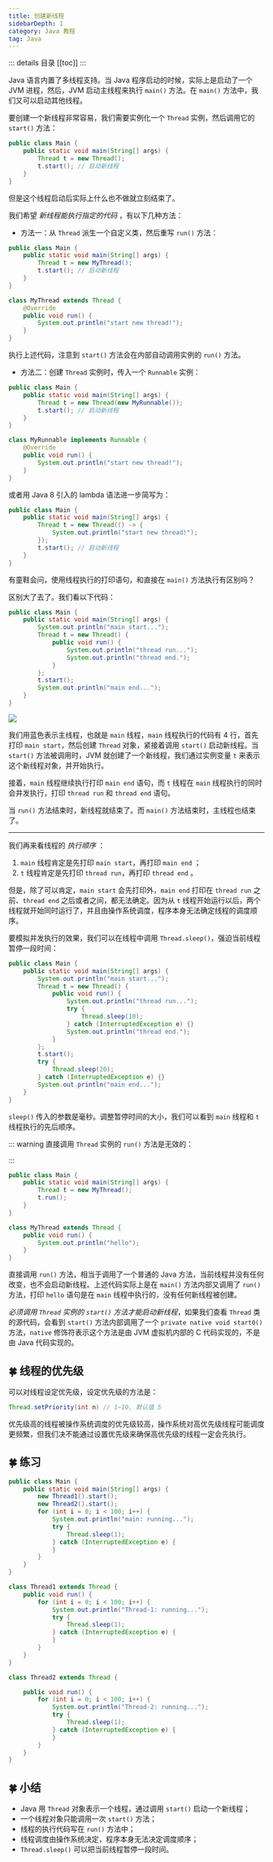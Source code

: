 ```yaml
---
title: 创建新线程
sidebarDepth: 1
category: Java 教程
tag: Java
---
```


::: details 目录
[[toc]]
:::

Java 语言内置了多线程支持。当 Java 程序启动的时候，实际上是启动了一个 JVM 进程，然后，JVM 启动主线程来执行 `main()` 方法。在 `main()` 方法中，我们又可以启动其他线程。

要创建一个新线程非常容易，我们需要实例化一个 `Thread` 实例，然后调用它的 `start()` 方法：

```java
public class Main {
    public static void main(String[] args) {
        Thread t = new Thread();
        t.start(); // 启动新线程
    }
}
```

但是这个线程启动后实际上什么也不做就立刻结束了。

我们希望 _新线程能执行指定的代码_ ，有以下几种方法：

- 方法一：从 `Thread` 派生一个自定义类，然后重写 `run()` 方法：

```java
public class Main {
    public static void main(String[] args) {
        Thread t = new MyThread();
        t.start(); // 启动新线程
    }
}

class MyThread extends Thread {
    @Override
    public void run() {
        System.out.println("start new thread!");
    }
}
```

执行上述代码，注意到 `start()` 方法会在内部自动调用实例的 `run()` 方法。

- 方法二：创建 `Thread` 实例时，传入一个 `Runnable` 实例：

```java
public class Main {
    public static void main(String[] args) {
        Thread t = new Thread(new MyRunnable());
        t.start(); // 启动新线程
    }
}

class MyRunnable implements Runnable {
    @Override
    public void run() {
        System.out.println("start new thread!");
    }
}
```

或者用 Java 8 引入的 lambda 语法进一步简写为：

```java
public class Main {
    public static void main(String[] args) {
        Thread t = new Thread(() -> {
            System.out.println("start new thread!");
        });
        t.start(); // 启动新线程
    }
}
```

有童鞋会问，使用线程执行的打印语句，和直接在 `main()` 方法执行有区别吗？

区别大了去了。我们看以下代码：

```java
public class Main {
    public static void main(String[] args) {
        System.out.println("main start...");
        Thread t = new Thread() {
            public void run() {
                System.out.println("thread run...");
                System.out.println("thread end.");
            }
        };
        t.start();
        System.out.println("main end...");
    }
}
```

![](assets/20220627152848.png)

我们用蓝色表示主线程，也就是 `main` 线程，`main` 线程执行的代码有 4 行，首先打印 `main start`，然后创建 `Thread` 对象，紧接着调用 `start()` 启动新线程。当 `start()` 方法被调用时，JVM 就创建了一个新线程，我们通过实例变量 `t` 来表示这个新线程对象，并开始执行。

接着，`main` 线程继续执行打印 `main end` 语句，而 `t` 线程在 `main` 线程执行的同时会并发执行，打印 `thread run` 和 `thread end` 语句。

当 `run()` 方法结束时，新线程就结束了。而 `main()` 方法结束时，主线程也结束了。

---

我们再来看线程的 _执行顺序_ ：

1. `main` 线程肯定是先打印 `main start`，再打印 `main end` ；
2. `t` 线程肯定是先打印 `thread run`，再打印 `thread end` 。

但是，除了可以肯定，`main start` 会先打印外，`main end` 打印在 `thread run` 之前、`thread end` 之后或者之间，都无法确定。因为从 `t` 线程开始运行以后，两个线程就开始同时运行了，并且由操作系统调度，程序本身无法确定线程的调度顺序。

要模拟并发执行的效果，我们可以在线程中调用 `Thread.sleep()`，强迫当前线程暂停一段时间：

```java
public class Main {
    public static void main(String[] args) {
        System.out.println("main start...");
        Thread t = new Thread() {
            public void run() {
                System.out.println("thread run...");
                try {
                    Thread.sleep(10);
                } catch (InterruptedException e) {}
                System.out.println("thread end.");
            }
        };
        t.start();
        try {
            Thread.sleep(20);
        } catch (InterruptedException e) {}
        System.out.println("main end...");
    }
}
```

`sleep()` 传入的参数是毫秒。调整暂停时间的大小，我们可以看到 `main` 线程和 `t` 线程执行的先后顺序。

::: warning
直接调用 `Thread` 实例的 `run()` 方法是无效的：

:::

```java
public class Main {
    public static void main(String[] args) {
        Thread t = new MyThread();
        t.run();
    }
}

class MyThread extends Thread {
    public void run() {
        System.out.println("hello");
    }
}
```

直接调用 `run()` 方法，相当于调用了一个普通的 Java 方法，当前线程并没有任何改变，也不会启动新线程。上述代码实际上是在 `main()` 方法内部又调用了 `run()` 方法，打印 `hello` 语句是在 `main` 线程中执行的，没有任何新线程被创建。

_必须调用 `Thread` 实例的 `start()` 方法才能启动新线程_，如果我们查看 `Thread` 类的源代码，会看到 `start()` 方法内部调用了一个 `private native void start0()` 方法，`native` 修饰符表示这个方法是由 JVM 虚拟机内部的 C 代码实现的，不是由 Java 代码实现的。

## 🍀 线程的优先级

可以对线程设定优先级，设定优先级的方法是：

```java
Thread.setPriority(int n) // 1~10, 默认值 5
```

优先级高的线程被操作系统调度的优先级较高，操作系统对高优先级线程可能调度更频繁，但我们决不能通过设置优先级来确保高优先级的线程一定会先执行。

## 🍀 练习

```java
public class Main {
    public static void main(String[] args) {
        new Thread1().start();
        new Thread2().start();
        for (int i = 0; i < 100; i++) {
            System.out.println("main: running...");
            try {
                Thread.sleep(1);
            } catch (InterruptedException e) {
            }
        }
    }
}

class Thread1 extends Thread {
    public void run() {
        for (int i = 0; i < 100; i++) {
            System.out.println("Thread-1: running...");
            try {
                Thread.sleep(1);
            } catch (InterruptedException e) {
            }
        }
    }
}

class Thread2 extends Thread {

    public void run() {
        for (int i = 0; i < 100; i++) {
            System.out.println("Thread-2: running...");
            try {
                Thread.sleep(1);
            } catch (InterruptedException e) {
            }
        }
    }
}
```

## 🍀 小结

- Java 用 `Thread` 对象表示一个线程，通过调用 `start()` 启动一个新线程；
- 一个线程对象只能调用一次 `start()` 方法；
- 线程的执行代码写在 `run()` 方法中；
- 线程调度由操作系统决定，程序本身无法决定调度顺序；
- `Thread.sleep()` 可以把当前线程暂停一段时间。
